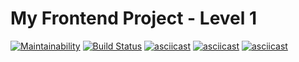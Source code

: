 # My Frontend Project - Level 1
[![Maintainability](https://api.codeclimate.com/v1/badges/4c4e14e22de0e161f1a9/maintainability)](https://codeclimate.com/github/Evgeny24/frontend-project-lvl1/maintainability)
[![Build Status](https://travis-ci.org/Evgeny24/frontend-project-lvl1.svg?branch=master)](https://travis-ci.org/Evgeny24/frontend-project-lvl1)
[![asciicast](https://asciinema.org/a/azhhETfNOOmp88LnszlItFlgM.svg)](https://asciinema.org/a/azhhETfNOOmp88LnszlItFlgM)
[![asciicast](https://asciinema.org/a/H2qt83jhS92XdkTjcWt7OltTn.svg)](https://asciinema.org/a/H2qt83jhS92XdkTjcWt7OltTn)
[![asciicast](https://asciinema.org/a/jzjyjakN8zrk6DXQkXQGg6abg.svg)](https://asciinema.org/a/jzjyjakN8zrk6DXQkXQGg6abg)
